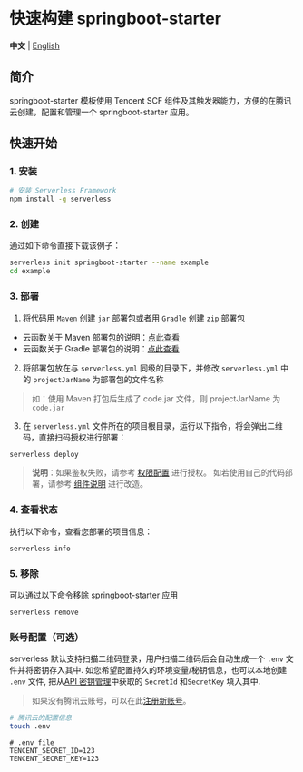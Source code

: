 # 快速构建 springboot-starter

**中文** | [English](./README_EN.md)

## 简介

springboot-starter 模板使用 Tencent SCF 组件及其触发器能力，方便的在腾讯云创建，配置和管理一个 springboot-starter 应用。

## 快速开始

### 1. 安装

```bash
# 安装 Serverless Framework
npm install -g serverless
```

### 2. 创建

通过如下命令直接下载该例子：

```bash
serverless init springboot-starter --name example
cd example
```

### 3. 部署

1. 将代码用 `Maven` 创建 `jar` 部署包或者用 `Gradle` 创建 `zip` 部署包

- 云函数关于 Maven 部署包的说明：[点此查看](https://cloud.tencent.com/document/product/583/12217)
- 云函数关于 Gradle 部署包的说明：[点此查看](https://cloud.tencent.com/document/product/583/12216)

2. 将部署包放在与 `serverless.yml` 同级的目录下，并修改 `serverless.yml` 中的 `projectJarName` 为部署包的文件名称

> 如：使用 Maven 打包后生成了 code.jar 文件，则 projectJarName 为 `code.jar`

3. 在 `serverless.yml` 文件所在的项目根目录，运行以下指令，将会弹出二维码，直接扫码授权进行部署：

```bash
serverless deploy
```

> **说明**：如果鉴权失败，请参考 [权限配置](https://cloud.tencent.com/document/product/1154/43006) 进行授权。 如若使用自己的代码部署，请参考 [组件说明](https://github.com/serverless-components/tencent-springboot) 进行改造。

### 4. 查看状态

执行以下命令，查看您部署的项目信息：

```bash
serverless info
```

### 5. 移除

可以通过以下命令移除 springboot-starter 应用

```bash
serverless remove
```

### 账号配置（可选）

serverless 默认支持扫描二维码登录，用户扫描二维码后会自动生成一个 `.env` 文件并将密钥存入其中.
如您希望配置持久的环境变量/秘钥信息，也可以本地创建 `.env` 文件,
把从[API 密钥管理](https://console.cloud.tencent.com/cam/capi)中获取的 `SecretId` 和`SecretKey` 填入其中.

> 如果没有腾讯云账号，可以在此[注册新账号](https://cloud.tencent.com/register)。

```bash
# 腾讯云的配置信息
touch .env
```

```
# .env file
TENCENT_SECRET_ID=123
TENCENT_SECRET_KEY=123
```

